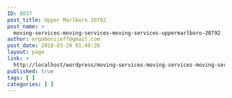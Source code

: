 ```yaml
---
ID: 8837
post_title: Upper Marlboro 20792
post_name: >
  moving-services-moving-services-moving-services-uppermarlboro-20792
author: mrgabonijeff@gmail.com
post_date: 2018-03-28 01:48:26
layout: page
link: >
  http://localhost/wordpress/moving-services-moving-services-moving-services-uppermarlboro-20792/
published: true
tags: [ ]
categories: [ ]
---
```

